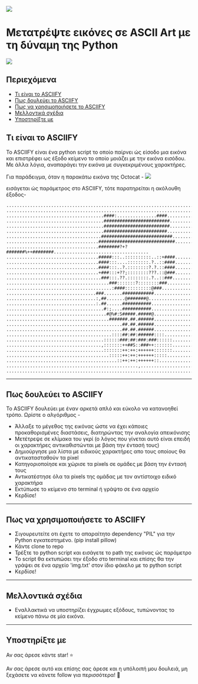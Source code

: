 ![](https://github.com/RameshAditya/asciify/blob/master/github-resources/logo.JPG)
# Μετατρέψτε εικόνες σε ASCII Art με τη δύναμη της Python


![](https://github.com/RameshAditya/asciify/blob/master/github-resources/sample.gif)

## Περιεχόμενα
- [Τι είναι το ASCIIFY](#Τι-είναι-το-asciify)
- [Πως δουλεύει το ASCIIFY](#Πως-δουλεύει-το-asciify)
- [Πως να χρησιμοποιήσετε το ASCIIFY](#Πως-να-χρησιμοποιήσετε-το-asciify)
- [Μελλοντικά σχέδια](#Μελλοντικά-σχέδια)
- [Υποστηρίξτε με](#Υποστηρίξτε-με)

## Τι είναι το ASCIIFY
Το ASCIIFY είναι ένα python script το οποίο παίρνει ώς είσοδο μια εικόνα και επιστρέφει ως έξοδο κείμενο το οποίο μοιάζει
με την εικόνα εισόδου. Με άλλα λόγια, αναπαράγει την εικόνα με συγκεκριμένους χαρακτήρες.

Για παράδειγμα, όταν η παρακάτω εικόνα της Octocat -
![](https://github.com/RameshAditya/asciify/blob/master/octocat.png)

εισάγεται ώς παράμετρος στο ASCIIFY, τότε παρατηρείται η ακόλουθη έξοδος-

```
....................................................................................................
....................................................................................................
.....................................####:...............####.......................................
.....................................#########################......................................
.....................................#########################......................................
.....................................########################.......................................
....................................###########################.....................................
...................................#############################....................................
...................................########?+?#######%++########....................................
...................................#####:::..::::::::::..::+####....................................
...................................####:::....::::::::.?..::####....................................
...................................####:::..?.::::::::?.?.::####....................................
...................................+###:::+??;::::::::???.::@###....................................
....................................###:::.??.::::::::.?..::###.....................................
.......................................###:::::::?::::::::###.......................................
........................................:####::::::::::@###.........................................
..................................###.......############............................................
..................................:,##.......@#######@..............................................
..................................:.##......###########.............................................
.....................................#:;....###########.............................................
......................................#@%#:S#####.#####@............................................
.......................................#######.##.######............................................
............................................##.##.######............................................
............................................##.##.######............................................
........................................::::##:##:######::::........................................
.....................................::::::###:##:###:###::::::.....................................
....................................,:::::::++##S::###++:::::::.....................................
.....................................:::::::++:++:++++++:::::::.....................................
.......................................:::::++:++:++++++:::::.......................................
..........................................::++:++:++++++::..........................................
..................................................,.................................................
....................................................................................................
```
-------------------------------------------------------------------------------------------------------
## Πως δουλεύει το ASCIIFY 
Το ASCIIFY δουλεύει με έναν αρκετά απλό και εύκολο να κατανοηθεί τρόπο.
Ωρίστε ο αλγόριθμος -
- Άλλαξε το μέγεθος της εικόνας ώστε να έχει κάποιες προκαθορισμένες διαστάσεις, διατηρώντας την αναλογία απεικόνισης
- Μετέτρεψε σε κλίμακα του γκρί (ο λόγος που γίνεται αυτό είναι επειδή οι χαρακτήρες αντικαθιστώνται με βάση την έντασή τους)
- Δημιούργησε μια λίστα με ειδικούς χαρακτήρες απο τους οποίους θα αντικατασταθούν τα pixel
- Κατηγοριοποίησε και χώρισε τα pixels σε ομάδες με βάση την έντασή τους
- Αντικατέστησε όλα τα pixels της ομάδας με τον αντίστοιχο ειδικό χαρακτήρα
- Εκτύπωσε το κείμενο στο terminal ή γράψτο σε ένα αρχείο
- Κερδίσε!

-------------------------------------------------------------------------------------------------------
## Πως να χρησιμοποιήσετε το ASCIIFY 
- Σιγουρευτείτε οτι έχετε το απαραίτητο dependency "PIL" για την Python εγκατεστημένο. (pip install pillow)
- Κάντε clone to repo
- Τρέξτε το python script και εισάγετε το path της εικόνας ώς παράμετρο
- Το script θα εκτυπώσει την έξοδο στο terminal και επίσης θα την γράψει σε ένα αρχείο 'img.txt' στον ίδιο φάκελο με το python script
- Κερδίσε!

-------------------------------------------------------------------------------------------------------
## Μελλοντικά σχέδια 
- Εναλλακτικά να υποστηρίζει έγχρωμες εξόδους, τυπώνοντας το κείμενο πάνω σε μία εικόνα.

-------------------------------------------------------------------------------------------------------
## Υποστηρίξτε με 
Αν σας άρεσε κάντε star! :star:

Αν σας άρεσε αυτό και επίσης σας άρεσε και η υπόλοιπή μου δουλειά, μη ξεχάσετε να κάνετε follow για περισσότερα! :slightly_smiling_face:
